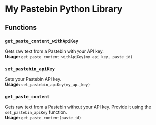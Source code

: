 # My Pastebin Python Library

## Functions

### `get_paste_content_withApiKey`  
Gets raw text from a Pastebin with your API key.  
**Usage:** `get_paste_content_withApiKey(my_api_key, paste_id)`

### `set_pastebin_apiKey`  
Sets your Pastebin API key.  
**Usage:** `set_pastebin_apiKey(my_api_key)`

### `get_paste_content`  
Gets raw text from a Pastebin without your API key. Provide it using the `set_pastebin_apiKey` function.  
**Usage:** `get_paste_content(paste_id)`